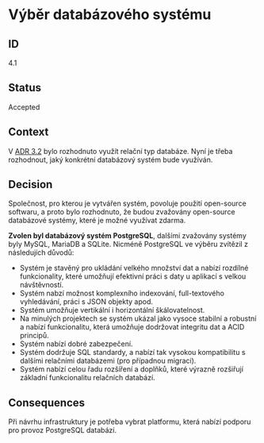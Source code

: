 # Výběr databázového systému

## ID

4.1

## Status 

Accepted

## Context 

V [ADR 3.2](3.2-db.md) bylo rozhodnuto využít relační typ databáze. Nyní je třeba rozhodnout, jaký konkrétní databázový systém bude využíván. 

## Decision 

Společnost, pro kterou je vytvářen systém, povoluje použití open-source softwaru, a proto bylo rozhodnuto, že budou zvažovány open-source databázové systémy, které je možné využívat zdarma.

**Zvolen byl databázový systém PostgreSQL**, dalšími zvažovány systémy byly MySQL, MariaDB a SQLite. Nicméně PostgreSQL ve výběru zvítězil z následujích důvodů:

- Systém je stavěný pro ukládání velkého množství dat a nabízí rozdílné funkcionality, které umožňují efektivní práci s daty u aplikací s velkou návštěvností.
- Systém nabzí možnost komplexního indexování, full-textového vyhledávání, práci s JSON objekty apod.
- Systém umožňuje vertikální i horizontální škálovatelnost.
- Na minulých projektech se systém ukázal jako vysoce stabilní a robustní a nabízí funkcionalitu, která umožňuje dodržovat integritu dat a ACID principů.
- Systém nabízí dobré zabezpečení.
- Systém dodržuje SQL standardy, a nabízí tak vysokou kompatibilitu s dalšími relačními databázemi (pro případnou migraci).
- Systém nabízí celou řadu rozšíření a doplňků, které výrazně rozšiřují základní funkcionalitu relačních databází.    

## Consequences

Při návrhu infrastruktury je potřeba vybrat platformu, která nabízí podporu pro provoz PostgreSQL databází. 